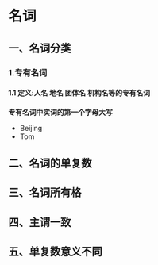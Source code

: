 # 名词
## 一、名词分类
### 1.专有名词
#### 1.1 定义:人名 地名 团体名 机构名等的专有名词
**专有名词中实词的第一个字母大写**
- Beijing
- Tom
## 二、名词的单复数
## 三、名词所有格
## 四、主谓一致
## 五、单复数意义不同